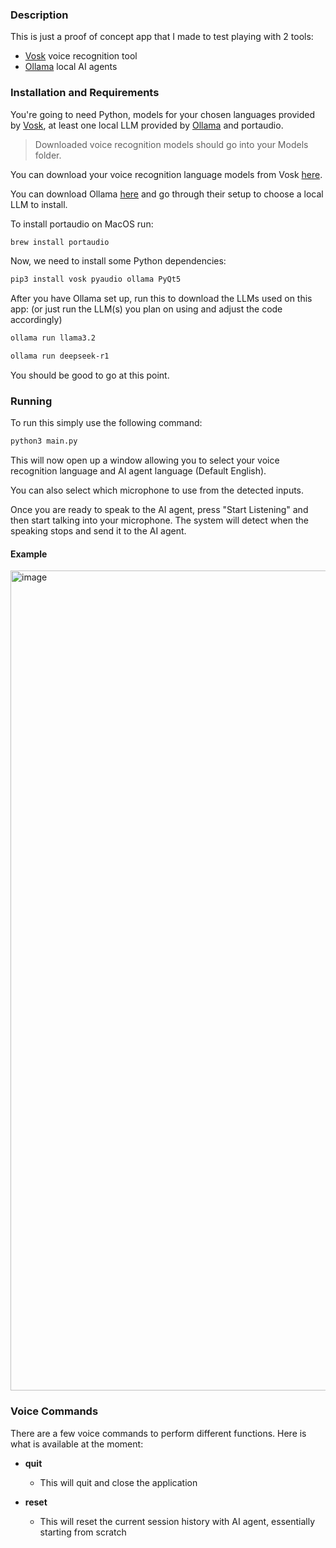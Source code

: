 ### Description

This is just a proof of concept app that I made to test playing with 2 tools:

- [Vosk](https://alphacephei.com/vosk/) voice recognition tool
- [Ollama](https://ollama.com/) local AI agents

### Installation and Requirements

You're going to need Python, models for your chosen languages provided by [Vosk](https://alphacephei.com/vosk/), at least one local LLM provided by [Ollama](https://ollama.com/) and portaudio.

> Downloaded voice recognition models should go into your Models folder.

You can download your voice recognition language models from Vosk [here](https://alphacephei.com/vosk/models).

You can download Ollama [here](https://ollama.com/download) and go through their setup to choose a local LLM to install.

To install portaudio on MacOS run:

```sh
brew install portaudio
```

Now, we need to install some Python dependencies:

```sh
pip3 install vosk pyaudio ollama PyQt5
```

After you have Ollama set up, run this to download the LLMs used on this app:
(or just run the LLM(s) you plan on using and adjust the code accordingly)

```sh
ollama run llama3.2
```

```sh
ollama run deepseek-r1
```

You should be good to go at this point.

### Running

To run this simply use the following command:

```sh
python3 main.py
```

This will now open up a window allowing you to select your voice recognition language and AI agent language (Default English).

You can also select which microphone to use from the detected inputs.

Once you are ready to speak to the AI agent, press "Start Listening" and then start talking into your microphone. The system will detect when the speaking stops and send it to the AI agent.

#### Example

<img width="1312" alt="image" src="https://github.com/user-attachments/assets/4b34091a-6548-412f-985d-0bbbf107ca8e" />

### Voice Commands

There are a few voice commands to perform different functions. Here is what is available at the moment:

- **quit**

  - This will quit and close the application

- **reset**
  - This will reset the current session history with AI agent, essentially starting from scratch

